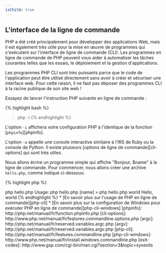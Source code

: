 ```yaml
---
isChild: true
---
```


## L'interface de la ligne de commande
 
PHP a été créé principalement pour développer des applications Web, mais il est également très utile pour la mise en œuvre de programmes qui s'exécutent sur l'interface de ligne de commande (CLI). Les programmes en ligne de commande de PHP peuvent vous aider à automatiser les tâches courantes telles que les essais, le déploiement et la gestion d'applications.

Les programmes PHP CLI sont très puissants parce que le code de l'application peut être utilisé directement sans avoir à créer et sécuriser une interface web. Pour cette raison, il ne faut  pas déposer des programmes CLI à la racine publique de son site web !

Essayez de lancer l'instruction PHP suivante en ligne de commande :

{% highlight bash %}
> php -i
{% endhighlight %}

L'option `-i` affichera votre configuration PHP à l'identique de la fonction [`phpinfo`][phpinfo].

L'option `-a` appelle une console interactive similaire à l'IRS de Ruby ou la console de Python. Il existe plusieurs [options de ligne de commande][cli-options] qui sont très utiles. 

Nous allons écrire un programme simple qui affiche "Bonjour, $name" à la ligne de commande. 
Pour commencer, nous allons créer une archive `hello.php`, comme indiqué ci-dessous:

{% highlight php %}
<?php
if($argc != 2) {
    echo "Usage: php hello.php [name].\n";
    exit(1);
}
$name = $argv[1];
echo "Hello, $name\n";
{% endhighlight %}

PHP définit deux variables spéciales basées sur les arguments reçus par votre script lors de son exécution. [`$argc`][argc] est une variable de type entier contenant le *nombre d'arguments* et [`$argv`][argv] est une variable de type tableau contenant la *valeur* de chaque argument. Le premier argument est toujours le nom de votre fichier de script PHP, soit `hello.php` dans notre cas.

La expression `exit()` peut être utilisée avec un nombre différent de zéro pour vous faire savoir que la console de commande a échoué. Vous trouverez [ici][exit-codes], les codes de sortie les plus couramment utilisés.

Exécutez le script ci-dessous dans un terminal :

{% highlight bash %}
> php hello.php
Usage: php hello.php [name]
> php hello.php world
Hello, world
{% endhighlight %}


 * [En savoir plus sur l'usage de PHP en ligne de commande][php-cli]
 * [En savoir plus sur la configuration de Windows pour exécuter PHP en ligne de commande][php-cli-windows]

[phpinfo]: http://php.net/manual/fr/function.phpinfo.php
[cli-options]: http://www.php.net/manual/fr/features.commandline.options.php
[argc]: http://php.net/manual/fr/reserved.variables.argc.php
[argv]: http://php.net/manual/fr/reserved.variables.argv.php
[php-cli]: http://php.net/manual/fr/features.commandline.php
[php-cli-windows]: http://www.php.net/manual/fr/install.windows.commandline.php
[exit-codes]: http://www.gsp.com/cgi-bin/man.cgi?section=3&topic=sysexits
